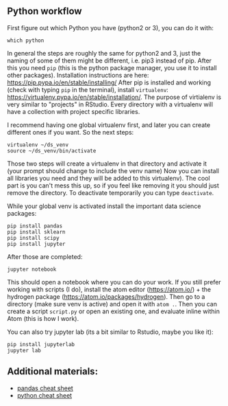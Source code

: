 ## Python workflow

First figure out which Python you have (python2 or 3), you can do it with:

```
which python
```

In general the steps are roughly the same for python2 and 3, just the naming of some of them might be different, i.e. pip3 instead of pip.
After this you need `pip` (this is the python package manager, you use it to install other packages). Installation instructions are here: https://pip.pypa.io/en/stable/installing/
After pip is installed and working (check with typing `pip` in the terminal), install `virtualenv`: https://virtualenv.pypa.io/en/stable/installation/. The purpose of virtialenv is very similar to "projects" in RStudio. Every directory with a virtualenv will have a collection with project specific libraries.

I recommend having one global virtualenv first, and later you can create different ones if you want. So the next steps:

```
virtualenv ~/ds_venv
source ~/ds_venv/bin/activate
```

Those two steps will create a virtualenv in that directory and activate it (your prompt should change to include the venv name)
Now you can install all libraries you need and they will be added to this virtualenv). The cool part is you can't mess this up, so if you feel like removing it you should just remove the directory.
To deactivate temporarily you can type `deactivate`.

While your global venv is activated install the important data science packages:

```
pip install pandas
pip install sklearn
pip install scipy
pip install jupyter
```

After those are completed:

```
jupyter notebook
```

This should open a notebook where you can do your work.
If you still prefer working with scripts (I do), install the atom editor (https://atom.io/) + the hydrogen package (https://atom.io/packages/hydrogen).
Then go to a directory (make sure venv is active) and open it with `atom .`. Then you can create a script `script.py` or open an existing one, and evaluate inline within Atom (this is how I work).

You can also try jupyter lab (its a bit similar to Rstudio, maybe you like it):

```
pip install jupyterlab
jupyter lab
```

## Additional materials:

* [pandas cheat sheet](https://github.com/pandas-dev/pandas/blob/master/doc/cheatsheet/Pandas_Cheat_Sheet.pdf)
* [python cheat sheet](https://www.pythonsheets.com/notes/python-basic.html)
